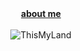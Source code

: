 <div align="center">
  <b><a href="https://about.me/a8kj">about me</a></b>
  <br><br>
<img src="https://user-images.githubusercontent.com/106396603/226645370-2569b179-43f9-4a80-8660-8bbff247465b.jpg" alt="ThisMyLand" class="center">
</div>
